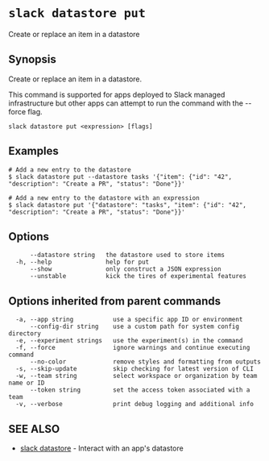 # `slack datastore put`

Create or replace an item in a datastore

## Synopsis

Create or replace an item in a datastore.

This command is supported for apps deployed to Slack managed infrastructure but
other apps can attempt to run the command with the --force flag.

```
slack datastore put <expression> [flags]
```

## Examples

```
# Add a new entry to the datastore
$ slack datastore put --datastore tasks '{"item": {"id": "42", "description": "Create a PR", "status": "Done"}}'

# Add a new entry to the datastore with an expression
$ slack datastore put '{"datastore": "tasks", "item": {"id": "42", "description": "Create a PR", "status": "Done"}}'
```

## Options

```
      --datastore string   the datastore used to store items
  -h, --help               help for put
      --show               only construct a JSON expression
      --unstable           kick the tires of experimental features
```

## Options inherited from parent commands

```
  -a, --app string           use a specific app ID or environment
      --config-dir string    use a custom path for system config directory
  -e, --experiment strings   use the experiment(s) in the command
  -f, --force                ignore warnings and continue executing command
      --no-color             remove styles and formatting from outputs
  -s, --skip-update          skip checking for latest version of CLI
  -w, --team string          select workspace or organization by team name or ID
      --token string         set the access token associated with a team
  -v, --verbose              print debug logging and additional info
```

## SEE ALSO

* [slack datastore](slack_datastore)	 - Interact with an app's datastore

